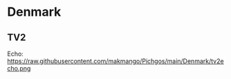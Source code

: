# Denmark
 ## TV2
 Echo: https://raw.githubusercontent.com/makmango/Pichgos/main/Denmark/tv2echo.png
